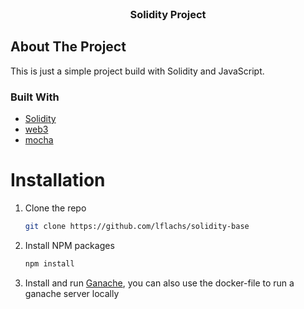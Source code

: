 <div id="top"></div>

<br />
<div align="center">

  <h3 align="center">Solidity Project</h3>

</div>

## About The Project

This is just a simple project build with Solidity and JavaScript.

### Built With

- [Solidity](https://docs.soliditylang.org/en/v0.8.10/)
- [web3](https://web3js.readthedocs.io/en/v1.5.2/)
- [mocha](https://mochajs.org/)

# Installation

1. Clone the repo
   ```sh
   git clone https://github.com/lflachs/solidity-base
   ```
2. Install NPM packages
   ```sh
   npm install
   ```
3. Install and run [Ganache](https://www.trufflesuite.com/ganache), you can also use the docker-file to run a ganache server locally
